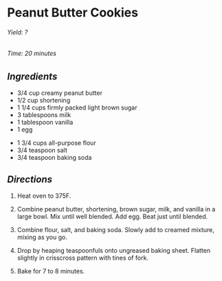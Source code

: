 # Peanut Butter Cookies

######  Yield: ?
######  Time:  20 minutes

##  *Ingredients*
- 3/4 cup creamy peanut butter
- 1/2 cup shortening
- 1 1/4 cups firmly packed light brown sugar
- 3 tablespoons milk
- 1 tablespoon vanilla
- 1 egg
<!--  -->
- 1 3/4 cups all-purpose flour
- 3/4 teaspoon salt
- 3/4 teaspoon baking soda

##  *Directions*
1. Heat oven to 375F.

2. Combine peanut butter, shortening, brown sugar, milk, and vanilla in a large bowl. Mix until well blended. Add egg. Beat just until blended.

3. Combine flour, salt, and baking soda. Slowly add to creamed mixture, mixing as you go.

4. Drop by heaping teaspoonfuls onto ungreased baking sheet. Flatten slightly in crisscross pattern with tines of fork.

5. Bake for 7 to 8 minutes.